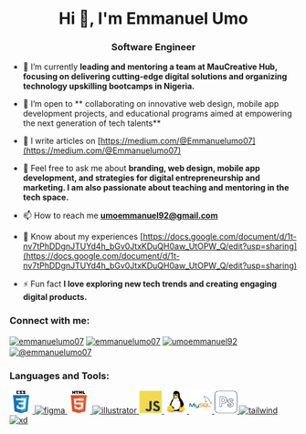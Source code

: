 <h1 align="center">Hi 👋, I'm Emmanuel Umo</h1>
<h3 align="center">Software Engineer</h3>

- 🔭 I’m currently **leading and mentoring a team at MauCreative Hub, focusing on delivering cutting-edge digital solutions and organizing technology upskilling bootcamps in Nigeria.**

- 👯 I’m open to ** collaborating on innovative web design, mobile app development projects, and educational programs aimed at empowering the next generation of tech talents**

- 📝 I write articles on [https://medium.com/@Emmanuelumo07](https://medium.com/@Emmanuelumo07)

- 💬 Feel free to ask me about **branding, web design, mobile app development, and strategies for digital entrepreneurship and marketing. I am also passionate about teaching and mentoring in the tech space.**

- 📫 How to reach me **umoemmanuel92@gmail.com**

- 📄 Know about my experiences [https://docs.google.com/document/d/1t-nv7tPhDDgnJTUYd4h_bGv0JtxKDuQH0aw_UtOPW_Q/edit?usp=sharing](https://docs.google.com/document/d/1t-nv7tPhDDgnJTUYd4h_bGv0JtxKDuQH0aw_UtOPW_Q/edit?usp=sharing)

- ⚡ Fun fact **I love exploring new tech trends and creating engaging digital products.**

<h3 align="left">Connect with me:</h3>
<p align="left">
<a href="https://twitter.com/emmanuelumo07" target="blank"><img align="center" src="https://raw.githubusercontent.com/rahuldkjain/github-profile-readme-generator/master/src/images/icons/Social/twitter.svg" alt="emmanuelumo07" height="30" width="40" /></a>
<a href="https://instagram.com/emmanuelumo07" target="blank"><img align="center" src="https://raw.githubusercontent.com/rahuldkjain/github-profile-readme-generator/master/src/images/icons/Social/instagram.svg" alt="emmanuelumo07" height="30" width="40" /></a>
<a href="https://dribbble.com/umoemmanuel92" target="blank"><img align="center" src="https://raw.githubusercontent.com/rahuldkjain/github-profile-readme-generator/master/src/images/icons/Social/dribbble.svg" alt="umoemmanuel92" height="30" width="40" /></a>
<a href="https://medium.com/@emmanuelumo07" target="blank"><img align="center" src="https://raw.githubusercontent.com/rahuldkjain/github-profile-readme-generator/master/src/images/icons/Social/medium.svg" alt="@emmanuelumo07" height="30" width="40" /></a>
</p>

<h3 align="left">Languages and Tools:</h3>
<p align="left"> <a href="https://www.w3schools.com/css/" target="_blank" rel="noreferrer"> <img src="https://raw.githubusercontent.com/devicons/devicon/master/icons/css3/css3-original-wordmark.svg" alt="css3" width="40" height="40"/> </a> <a href="https://www.figma.com/" target="_blank" rel="noreferrer"> <img src="https://www.vectorlogo.zone/logos/figma/figma-icon.svg" alt="figma" width="40" height="40"/> </a> <a href="https://www.w3.org/html/" target="_blank" rel="noreferrer"> <img src="https://raw.githubusercontent.com/devicons/devicon/master/icons/html5/html5-original-wordmark.svg" alt="html5" width="40" height="40"/> </a> <a href="https://www.adobe.com/in/products/illustrator.html" target="_blank" rel="noreferrer"> <img src="https://www.vectorlogo.zone/logos/adobe_illustrator/adobe_illustrator-icon.svg" alt="illustrator" width="40" height="40"/> </a> <a href="https://developer.mozilla.org/en-US/docs/Web/JavaScript" target="_blank" rel="noreferrer"> <img src="https://raw.githubusercontent.com/devicons/devicon/master/icons/javascript/javascript-original.svg" alt="javascript" width="40" height="40"/> </a> <a href="https://www.linux.org/" target="_blank" rel="noreferrer"> <img src="https://raw.githubusercontent.com/devicons/devicon/master/icons/linux/linux-original.svg" alt="linux" width="40" height="40"/> </a> <a href="https://www.mysql.com/" target="_blank" rel="noreferrer"> <img src="https://raw.githubusercontent.com/devicons/devicon/master/icons/mysql/mysql-original-wordmark.svg" alt="mysql" width="40" height="40"/> </a> <a href="https://www.photoshop.com/en" target="_blank" rel="noreferrer"> <img src="https://raw.githubusercontent.com/devicons/devicon/master/icons/photoshop/photoshop-line.svg" alt="photoshop" width="40" height="40"/> </a> <a href="https://tailwindcss.com/" target="_blank" rel="noreferrer"> <img src="https://www.vectorlogo.zone/logos/tailwindcss/tailwindcss-icon.svg" alt="tailwind" width="40" height="40"/> </a> <a href="https://www.adobe.com/products/xd.html" target="_blank" rel="noreferrer"> <img src="https://cdn.worldvectorlogo.com/logos/adobe-xd.svg" alt="xd" width="40" height="40"/> </a> </p>
